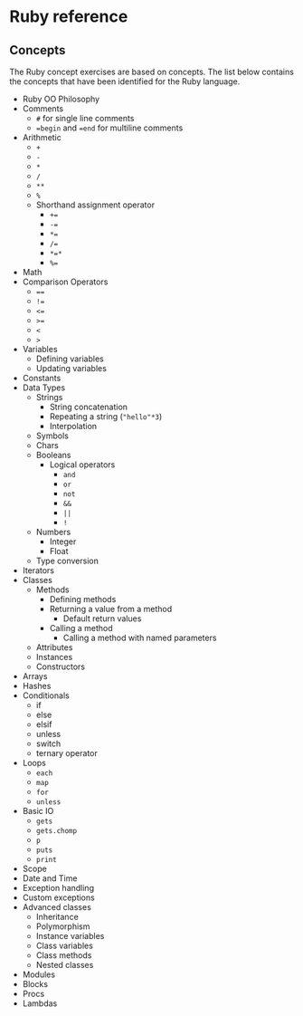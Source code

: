 # Ruby reference

## Concepts

The Ruby concept exercises are based on concepts. The list below contains the concepts that have been identified for the Ruby language.

* Ruby OO Philosophy
* Comments
  * `#` for single line comments
  * `=begin` and `=end` for multiline comments
* Arithmetic
  * `+`
  * `-`
  * `*`
  * `/`
  * `**`
  * `%`
  * Shorthand assignment operator
    * `+=`
    * `-=`
    * `*=`
    * `/=`
    * `*=*`
    * `%=`
* Math
* Comparison Operators
  * `==`
  * `!=`
  * `<=`
  * `>=`
  * `<`
  * `>`
* Variables
  * Defining variables
  * Updating variables
* Constants
* Data Types
  * Strings
    * String concatenation
    * Repeating a string (`"hello"*3`)
    * Interpolation
  * Symbols
  * Chars
  * Booleans
    * Logical operators
      * `and`
      * `or`
      * `not`
      * `&&`
      * `||`
      * `!`
  * Numbers
    * Integer
    * Float
  * Type conversion
* Iterators
* Classes
  * Methods
    * Defining methods
    * Returning a value from a method
      * Default return values
    * Calling a method
      * Calling a method with named parameters
  * Attributes
  * Instances
  * Constructors
* Arrays
* Hashes
* Conditionals
  * if
  * else
  * elsif
  * unless
  * switch
  * ternary operator
* Loops
  * `each`
  * `map`
  * `for`
  * `unless`
* Basic IO
  * `gets`
  * `gets.chomp`
  * `p`
  * `puts`
  * `print`
* Scope
* Date and Time
* Exception handling
* Custom exceptions
* Advanced classes
  * Inheritance
  * Polymorphism
  * Instance variables
  * Class variables
  * Class methods
  * Nested classes
* Modules
* Blocks
* Procs
* Lambdas